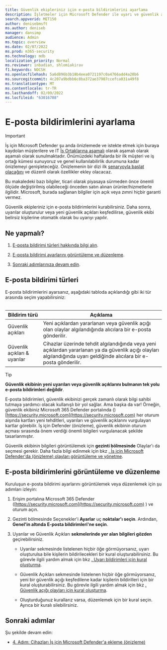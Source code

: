 ```yaml
---
title: Güvenlik ekipleriniz için e-posta bildirimlerini ayarlama
description: İşletmeler için Microsoft Defender ile uyarı ve güvenlik açıkları hakkında bilgi almak için e-posta bildirimlerini ayarlama
search.appverid: MET150
author: denisebmsft
ms.author: deniseb
manager: dansimp
audience: Admin
ms.topic: overview
ms.date: 02/07/2022
ms.prod: m365-security
ms.technology: mdb
localization_priority: Normal
ms.reviewer: inbadian, shlomiakirav
f1.keywords: NOCSH
ms.openlocfilehash: 5a6d896b3b18b4eea0721197c0a4766add4a20b6
ms.sourcegitcommit: 4c207a9bdbb6c8ba372ae37907ccefca031a49f8
ms.translationtype: MT
ms.contentlocale: tr-TR
ms.lasthandoff: 02/09/2022
ms.locfileid: "63016708"
---
```

# <a name="set-up-email-notifications"></a>E-posta bildirimlerini ayarlama

> [!IMPORTANT]
> İş için Microsoft Defender şu anda önizlemede ve istekte etmek için buraya kaydolan müşterilere ve IT [İş Ortaklarına aşamalı](https://aka.ms/mdb-preview) olarak aşamalı olarak aşamalı olarak sunulmaktadır. Önümüzdeki haftalarda bir ilk müşteri ve iş ortağı kümesi sunuyoruz ve genel kullanılabilirlik durumuna kadar önizlemeyi genişleteceğiz. Önizlemenin bir dizi ilk [senaryoyla başlat olacağını](mdb-tutorials.md#try-these-preview-scenarios) ve düzenli olarak özellikler ekley olacacaz.
> 
> Bu makaledeki bazı bilgiler, ticari olarak piyasaya sürmeden önce önemli ölçüde değiştirilmiş olabileceği önceden satın alınan ürünler/hizmetlerle ilgilidir. Microsoft, burada sağlanan bilgiler için açık veya zımni hiçbir garanti vermez. 


Güvenlik ekipleriniz için e-posta bildirimlerini kurabilirsiniz. Daha sonra, uyarılar oluşturulur veya yeni güvenlik açıkları keşfedilirse, güvenlik ekibi belirsiz kişilerine otomatik olarak bu uyarıyı yapılır. 

## <a name="what-to-do"></a>Ne yapmalı?

1. [E-posta bildirimi türleri hakkında bilgi alın](#types-of-email-notifications).

2. [E-posta bildirimi ayarlarını görüntüleme ve düzenleme](#view-and-edit-email-notifications).

3. [Sonraki adımlarınıza devam edin](#next-steps).


## <a name="types-of-email-notifications"></a>E-posta bildirimi türleri

E-posta bildirimlerini ayarsanız, aşağıdaki tabloda açıklandığı gibi iki tür arasında seçim yapabilirsiniz: <br/><br/>

| Bildirim türü  | Açıklama  |
|---------|---------|
| Güvenlik açıkları  | Yeni açıklardan yararlanan veya güvenlik açığı olan olaylar algılandığında alıcılara bir e-posta gönderilir. |
| Güvenlik açıkları & uyarılar  | Cihazlar üzerinde tehdit algılandığında veya yeni açıklardan yararlanan ya da güvenlik açığı olayları algılandığında uyarı geldiğinde alıcılara bir e-posta gönderilir. |

> [!TIP]
> **Güvenlik ekibinin yeni uyarıları veya güvenlik açıklarını bulmanın tek yolu e-posta bildirimleri değildir**.
> 
> E-posta bildirimleri, güvenlik ekibinizi gerçek zamanlı olarak bilgi sahibi tutmaya yardımcı olacak kullanışlı bir yol sağlar. Ama başka da var! Örneğin, güvenlik ekibiniz Microsoft 365 Defender portalında ()[https://security.microsoft.com](https://security.microsoft.com) her oturum aişında kartları yeni tehditleri, uyarıları ve güvenlik açıklarını vurgulayan kartlar görebilir. İş için Defender (önizleme), güvenlik ekibinin oturum açması sırasında önem verdiği önemli bilgileri vurgulanacak şekilde tasarlanmıştır.
> 
> Güvenlik ekibinin bilgileri görüntülemek için **gezinti bölmesinde** Olaylar'ı da seçmesi gerekir. Daha fazla bilgi edinmek için bkz [. İş için Microsoft Defender'da (önizleme) olayları görüntüleme ve yönetme](mdb-view-manage-incidents.md).

## <a name="view-and-edit-email-notifications"></a>E-posta bildirimlerini görüntüleme ve düzenleme

Kuruluşun e-posta bildirimi ayarlarını görüntülemek veya düzenlemek için şu adımları izleyin:

1. Erişim portalına Microsoft 365 Defender ([https://security.microsoft.com](https://security.microsoft.com) ) ve oturum açın.

2. Gezinti bölmesinde Seçenekler'i **Ayarlar** uç **noktalar'ı seçin**. Ardından, **Genel'in altında** **E-posta bildirimleri'ne seçin**. 

3. Uyarılar ve Güvenlik Açıkları **sekmelerinde yer alan** **bilgileri gözden** geçirebilirsiniz.

   - Uyarılar sekmesinde listelenen hiçbir öğe görmüyorsanız, uyarı oluşturulsa  bile kişilerin bildirilecekleri bir kural oluşturabilirsiniz. Bu görevle ilgili yardım almak için bkz [. Uyarı bildirimleri için kural oluşturma](../defender-endpoint/configure-email-notifications.md).

   - Güvenlik Açıkları sekmesinde listelenen hiçbir öğe görmüyorsanız, yeni  bir güvenlik açığı keşfedilene kadar kişilerin bildirilleri için bir kural oluşturabilirsiniz. Bu görevle ilgili yardım almak için bkz [. Güvenlik açığı olayları için kural oluşturma](../defender-endpoint/configure-vulnerability-email-notifications.md).

   - Oluşturduğunuz kurallarız varsa, düzenlemek için bir kural seçin. Ayrıca bir kuralı silebilirsiniz. 

## <a name="next-steps"></a>Sonraki adımlar

Şu şekilde devam edin:

- [4. Adım: Cihazları İş için Microsoft Defender'a ekleme (önizleme)](mdb-onboard-devices.md)

